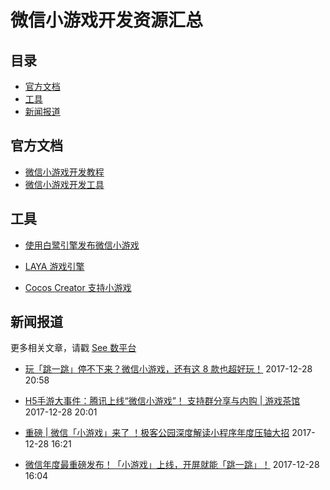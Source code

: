 # 微信小游戏开发资源汇总

## 目录

- [官方文档](#官方文档)
- [工具](#工具)
- [新闻报道](#新闻报道)

## 官方文档

- [微信小游戏开发教程](https://mp.weixin.qq.com/debug/wxagame/dev/index.html)
- [微信小游戏开发工具](https://mp.weixin.qq.com/debug/wxagame/dev/devtools/download.html)


## 工具

- [使用白鹭引擎发布微信小游戏](http://developer.egret.com/cn/github/egret-docs/Engine2D/projectConfig/miniGame/index.html)

- [LAYA 游戏引擎](https://www.layabox.com/)

- [Cocos Creator 支持小游戏](http://www.cocos.com/creator)

## 新闻报道

更多相关文章，请戳 [See 数平台](https://data.xiaodianpu.com/result.html#/res?keyword=%E5%BE%AE%E4%BF%A1%E5%B0%8F%E6%B8%B8%E6%88%8F&resCurTabVal=article)

- [玩「跳一跳」停不下来？微信小游戏，还有这 8 款也超好玩！](https://mp.weixin.qq.com/s?__biz=MjM5MjAyNDUyMA==&mid=2650503217&idx=1&sn=8e77d820ebd7c06477a2bc5c4aa1f912) 2017-12-28 20:58

- [H5手游大事件：腾讯上线“微信小游戏”！ 支持群分享与内购 | 游戏茶馆](https://mp.weixin.qq.com/s?__biz=MjM5OTgzNzkyNA==&mid=2653190274&idx=2&sn=9b9cb1bfe32aaff21690c425b15735f9) 2017-12-28 20:01

- [重磅 | 微信「小游戏」来了 ！极客公园深度解读小程序年度压轴大招](https://mp.weixin.qq.com/s/vcBdHE1GigaTXNcnn6CXiA) 2017-12-28 16:21

- [微信年度最重磅发布！「小游戏」上线，开屏就能「跳一跳」！](https://mp.weixin.qq.com/s?__biz=MzI4ODUxNTczMA==&mid=2247487405&idx=1&sn=3fb111d954b8f27b703ba59202aee4f1) 2017-12-28 16:04 